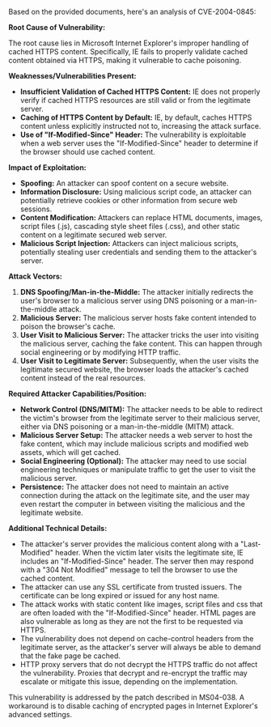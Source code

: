 Based on the provided documents, here's an analysis of CVE-2004-0845:

**Root Cause of Vulnerability:**

The root cause lies in Microsoft Internet Explorer's improper handling of cached HTTPS content. Specifically, IE fails to properly validate cached content obtained via HTTPS, making it vulnerable to cache poisoning.

**Weaknesses/Vulnerabilities Present:**

*   **Insufficient Validation of Cached HTTPS Content:** IE does not properly verify if cached HTTPS resources are still valid or from the legitimate server.
*   **Caching of HTTPS Content by Default:** IE, by default, caches HTTPS content unless explicitly instructed not to, increasing the attack surface.
*   **Use of "If-Modified-Since" Header:** The vulnerability is exploitable when a web server uses the "If-Modified-Since" header to determine if the browser should use cached content.

**Impact of Exploitation:**

*   **Spoofing:** An attacker can spoof content on a secure website.
*   **Information Disclosure:** Using malicious script code, an attacker can potentially retrieve cookies or other information from secure web sessions.
*   **Content Modification:** Attackers can replace HTML documents, images, script files (.js), cascading style sheet files (.css), and other static content on a legitimate secured web server.
*   **Malicious Script Injection:**  Attackers can inject malicious scripts, potentially stealing user credentials and sending them to the attacker's server.

**Attack Vectors:**

1.  **DNS Spoofing/Man-in-the-Middle:** The attacker initially redirects the user's browser to a malicious server using DNS poisoning or a man-in-the-middle attack.
2.  **Malicious Server:** The malicious server hosts fake content intended to poison the browser's cache.
3.  **User Visit to Malicious Server:** The attacker tricks the user into visiting the malicious server, caching the fake content. This can happen through social engineering or by modifying HTTP traffic.
4.  **User Visit to Legitimate Server:** Subsequently, when the user visits the legitimate secured website, the browser loads the attacker's cached content instead of the real resources.

**Required Attacker Capabilities/Position:**

*   **Network Control (DNS/MITM):**  The attacker needs to be able to redirect the victim's browser from the legitimate server to their malicious server, either via DNS poisoning or a man-in-the-middle (MITM) attack.
*   **Malicious Server Setup:** The attacker needs a web server to host the fake content, which may include malicious scripts and modified web assets, which will get cached.
*   **Social Engineering (Optional):**  The attacker may need to use social engineering techniques or manipulate traffic to get the user to visit the malicious server.
*  **Persistence:** The attacker does not need to maintain an active connection during the attack on the legitimate site, and the user may even restart the computer in between visiting the malicious and the legitimate website.

**Additional Technical Details:**

*   The attacker's server provides the malicious content along with a "Last-Modified" header. When the victim later visits the legitimate site, IE includes an "If-Modified-Since" header. The server then may respond with a "304 Not Modified" message to tell the browser to use the cached content.
* The attacker can use any SSL certificate from trusted issuers. The certificate can be long expired or issued for any host name.
*  The attack works with static content like images, script files and css that are often loaded with the "If-Modified-Since" header. HTML pages are also vulnerable as long as they are not the first to be requested via HTTPS.
* The vulnerability does not depend on cache-control headers from the legitimate server, as the attacker's server will always be able to demand that the fake page be cached.
*   HTTP proxy servers that do not decrypt the HTTPS traffic do not affect the vulnerability. Proxies that decrypt and re-encrypt the traffic may escalate or mitigate this issue, depending on the implementation.

This vulnerability is addressed by the patch described in MS04-038.  A workaround is to disable caching of encrypted pages in Internet Explorer's advanced settings.